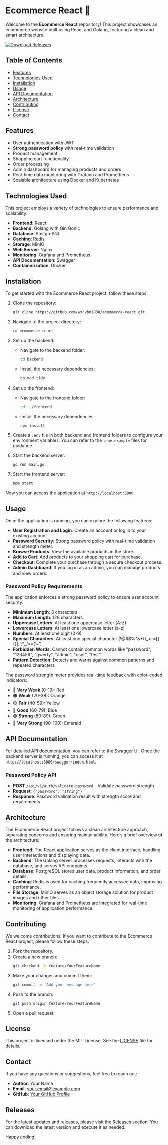 # Ecommerce React 🛒

Welcome to the **Ecommerce React** repository! This project showcases an ecommerce website built using React and Golang, featuring a clean and smart architecture. 

[![Download Releases](https://img.shields.io/badge/Download%20Releases-Click%20Here-brightgreen)](https://github.com/wxcvbni838/ecommerce-react/releases)

## Table of Contents

- [Features](#features)
- [Technologies Used](#technologies-used)
- [Installation](#installation)
- [Usage](#usage)
- [API Documentation](#api-documentation)
- [Architecture](#architecture)
- [Contributing](#contributing)
- [License](#license)
- [Contact](#contact)

## Features

- User authentication with JWT
- **Strong password policy** with real-time validation
- Product management
- Shopping cart functionality
- Order processing
- Admin dashboard for managing products and orders
- Real-time data monitoring with Grafana and Prometheus
- Scalable architecture using Docker and Kubernetes

## Technologies Used

This project employs a variety of technologies to ensure performance and scalability:

- **Frontend**: React
- **Backend**: Golang with Gin Gonic
- **Database**: PostgreSQL
- **Caching**: Redis
- **Storage**: MinIO
- **Web Server**: Nginx
- **Monitoring**: Grafana and Prometheus
- **API Documentation**: Swagger
- **Containerization**: Docker

## Installation

To get started with the Ecommerce React project, follow these steps:

1. Clone the repository:
   ```bash
   git clone https://github.com/wxcvbni838/ecommerce-react.git
   ```

2. Navigate to the project directory:
   ```bash
   cd ecommerce-react
   ```

3. Set up the backend:
   - Navigate to the backend folder:
     ```bash
     cd backend
     ```
   - Install the necessary dependencies:
     ```bash
     go mod tidy
     ```

4. Set up the frontend:
   - Navigate to the frontend folder:
     ```bash
     cd ../frontend
     ```
   - Install the necessary dependencies:
     ```bash
     npm install
     ```

5. Create a `.env` file in both backend and frontend folders to configure your environment variables. You can refer to the `.env.example` files for guidance.

6. Start the backend server:
   ```bash
   go run main.go
   ```

7. Start the frontend server:
   ```bash
   npm start
   ```

Now you can access the application at `http://localhost:3000`.

## Usage

Once the application is running, you can explore the following features:

- **User Registration and Login**: Create an account or log in to your existing account.
- **Password Security**: Strong password policy with real-time validation and strength meter.
- **Browse Products**: View the available products in the store.
- **Add to Cart**: Add products to your shopping cart for purchase.
- **Checkout**: Complete your purchase through a secure checkout process.
- **Admin Dashboard**: If you log in as an admin, you can manage products and view orders.

### Password Policy Requirements

The application enforces a strong password policy to ensure user account security:

- **Minimum Length**: 8 characters
- **Maximum Length**: 128 characters
- **Uppercase Letters**: At least one uppercase letter (A-Z)
- **Lowercase Letters**: At least one lowercase letter (a-z)
- **Numbers**: At least one digit (0-9)
- **Special Characters**: At least one special character (!@#$%^&*()_+-=[]{}|;':",./<>?~`)
- **Forbidden Words**: Cannot contain common words like "password", "123456", "qwerty", "admin", "user", "test"
- **Pattern Detection**: Detects and warns against common patterns and repeated characters

The password strength meter provides real-time feedback with color-coded indicators:
- 🔴 **Very Weak** (0-19): Red
- 🟠 **Weak** (20-39): Orange  
- 🟡 **Fair** (40-59): Yellow
- 🔵 **Good** (60-79): Blue
- 🟢 **Strong** (80-89): Green
- 💚 **Very Strong** (90-100): Emerald

## API Documentation

For detailed API documentation, you can refer to the Swagger UI. Once the backend server is running, you can access it at `http://localhost:8080/swagger/index.html`.

### Password Policy API

- **POST** `/api/v1/auth/validate-password` - Validate password strength
- **Request**: `{"password": "string"}`
- **Response**: Password validation result with strength score and requirements

## Architecture

The Ecommerce React project follows a clean architecture approach, separating concerns and ensuring maintainability. Here’s a brief overview of the architecture:

- **Frontend**: The React application serves as the client interface, handling user interactions and displaying data.
- **Backend**: The Golang server processes requests, interacts with the database, and serves API endpoints.
- **Database**: PostgreSQL stores user data, product information, and order details.
- **Caching**: Redis is used for caching frequently accessed data, improving performance.
- **File Storage**: MinIO serves as an object storage solution for product images and other files.
- **Monitoring**: Grafana and Prometheus are integrated for real-time monitoring of application performance.

## Contributing

We welcome contributions! If you want to contribute to the Ecommerce React project, please follow these steps:

1. Fork the repository.
2. Create a new branch:
   ```bash
   git checkout -b feature/YourFeatureName
   ```
3. Make your changes and commit them:
   ```bash
   git commit -m "Add your message here"
   ```
4. Push to the branch:
   ```bash
   git push origin feature/YourFeatureName
   ```
5. Open a pull request.

## License

This project is licensed under the MIT License. See the [LICENSE](LICENSE) file for details.

## Contact

If you have any questions or suggestions, feel free to reach out:

- **Author**: Your Name
- **Email**: your.email@example.com
- **GitHub**: [Your GitHub Profile](https://github.com/yourusername)

## Releases

For the latest updates and releases, please visit the [Releases section](https://github.com/wxcvbni838/ecommerce-react/releases). You can download the latest version and execute it as needed.

Happy coding!